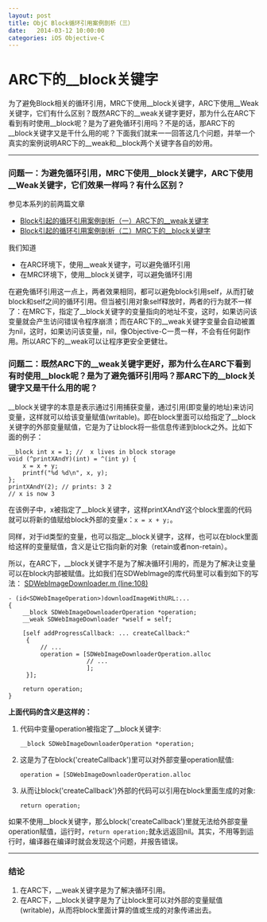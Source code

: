 ```yaml
---
layout: post
title: ObjC Block循环引用案例剖析（三）
date:   2014-03-12 10:00:00
categories: iOS Objective-C
---
```


# ARC下的__block关键字

为了避免Block相关的循环引用，MRC下使用\_\_block关键字，ARC下使用\_\_Weak关键字，它们有什么区别？既然ARC下的\_\_weak关键字更好，那为什么在ARC下看到有时使用\_\_block呢？是为了避免循环引用吗？不是的话，那ARC下的\_\_block关键字又是干什么用的呢？下面我们就来一一回答这几个问题，并举一个真实的案例说明ARC下的\_\_weak和\_\_block两个关键字各自的妙用。

- - -

### 问题一：为避免循环引用，MRC下使用\_\_block关键字，ARC下使用\_\_Weak关键字，它们效果一样吗？有什么区别？


参见本系列的前两篇文章

* <a href="/ios/objective-c/block-circular-reference-in-arc.html" target="_blank">Block引起的循环引用案例剖析（一）ARC下的__weak关键字</a>
* <a href="/ios/objective-c/block-circular-reference-in-mrc.html" target="_blank">Block引起的循环引用案例剖析（二）MRC下的__block关键字</a>

我们知道

* 在ARC环境下，使用\_\_weak关键字，可以避免循环引用
* 在MRC环境下，使用\_\_block关键字，可以避免循环引用

在避免循环引用这一点上，两者效果相同，都可以避免block引用self，从而打破block和self之间的循环引用。但当被引用对象self释放时，两者的行为就不一样了：在MRC下，指定了\_\_block关键字的变量指向的地址不变，这时，如果访问该变量就会产生访问错误令程序崩溃；而在ARC下的\_\_weak关键字变量会自动被置为nil，这时，如果访问该变量，nil，像Objective-C一贯一样，不会有任何副作用。所以ARC下的\_\_weak可以让程序更安全更健壮。

### 问题二：既然ARC下的\_\_weak关键字更好，那为什么在ARC下看到有时使用\_\_block呢？是为了避免循环引用吗？那ARC下的\_\_block关键字又是干什么用的呢？

\_\_block关键字的本意是表示通过引用捕获变量，通过引用(即变量的地址)来访问变量，这样就可以给该变量赋值(writable)。即在block里面可以给指定了\_\_block关键字的外部变量赋值，它是为了让block将一些信息传递到block之外。比如下面的例子：

```objc
__block int x = 1; //  x lives in block storage
void (^printXAndY)(int) = ^(int y) {
    x = x + y;
    printf("%d %d\n", x, y);
};
printXAndY(2); // prints: 3 2
// x is now 3
```

在该例子中，x被指定了\_\_block关键字，这样printXAndY这个block里面的代码就可以将新的值赋给block外部的变量x：``` x = x + y; ```。

同样，对于id类型的变量，也可以指定\_\_block关键字，这样，也可以在block里面给这样的变量赋值，含义是让它指向新的对象（retain或者non-retain）。

所以，在ARC下，\_\_block关键字不是为了解决循环引用的，而是为了解决让变量可以在block内部被赋值。比如我们在SDWebImage的库代码里可以看到如下的写法：
<a href="https://github.com/rs/SDWebImage/blob/42f97369726f1ee282b40b63616e339adfcb2c8a/SDWebImage/SDWebImageDownloader.m#L108-L164" target="_blank">SDWebImageDownloader.m (line:108)</a>

```objc
- (id<SDWebImageOperation>)downloadImageWithURL:...
{
    __block SDWebImageDownloaderOperation *operation;
    __weak SDWebImageDownloader *wself = self;
    
    [self addProgressCallback: ... createCallback:^
     {
         // ...
         operation = [SDWebImageDownloaderOperation.alloc
                      // ...
                      ];
     }];
    
    return operation;
}
```

**上面代码的含义是这样的：**

1. 代码中变量operation被指定了\_\_block关键字:

    ```objc
    __block SDWebImageDownloaderOperation *operation; 
    ```
1. 这是为了在block('createCallback')里可以对外部变量operation赋值:

    ```objc
    operation = [SDWebImageDownloaderOperation.alloc
    ```

1. 从而让block('createCallback')外部的代码可以引用在block里面生成的对象:

    ```objc
    return operation;
    ```

如果不使用\_\_block关键字，那么block('createCallback')里就无法给外部变量operation赋值，运行时，``` return operation; ```就永远返回nil。其实，不用等到运行时，编译器在编译时就会发现这个问题，并报告错误。

- - -

### 结论

1. 在ARC下，\_\_weak关键字是为了解决循环引用。
1. 在ARC下，\_\_block关键字是为了让block里可以对外部的变量赋值(writable)，从而将block里面计算的值或生成的对象传递出去。

